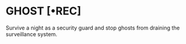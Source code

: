 # GHOST [•REC]
Survive a night as a security guard and stop ghosts from draining the surveillance system.
